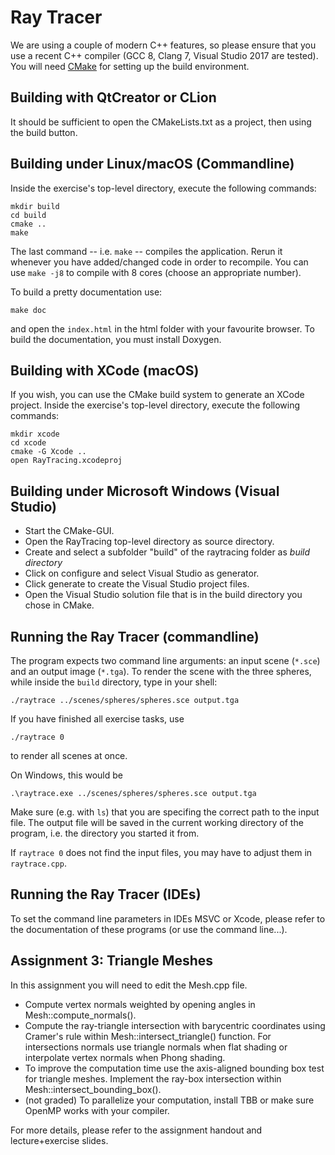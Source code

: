 Ray Tracer
==========

We are using a couple of modern C++ features, so please ensure that you use a recent C++ compiler (GCC 8, Clang 7, Visual Studio 2017 are tested).
You will need [CMake](https://www.cmake.org) for setting up the build environment.


Building with QtCreator or CLion
--------------------------------

It should be sufficient to open the CMakeLists.txt as a project, then using the
build button.

Building under Linux/macOS (Commandline)
----------------------------------------

Inside the exercise's top-level directory, execute the following commands:

    mkdir build
    cd build
    cmake ..
    make

The last command -- i.e. `make` -- compiles the application. Rerun it whenever you have added/changed code in order to recompile.
You can use `make -j8` to compile with 8 cores (choose an appropriate number).

To build a pretty documentation use:

    make doc

and open the `index.html` in the html folder with your favourite browser. To build the documentation, you must install Doxygen.


Building with XCode (macOS)
---------------------------

If you wish, you can use the CMake build system to generate an XCode project.
Inside the exercise's top-level directory, execute the following commands:

    mkdir xcode
    cd xcode
    cmake -G Xcode ..
    open RayTracing.xcodeproj


Building under Microsoft Windows (Visual Studio)
------------------------------------------------

* Start the CMake-GUI.
* Open the RayTracing top-level directory as source directory.
* Create and select a subfolder "build" of the raytracing folder as *build directory*
* Click on configure and select Visual Studio as generator.
* Click generate to create the Visual Studio project files.
* Open the Visual Studio solution file that is in the build directory you chose in CMake.


Running the Ray Tracer (commandline)
-------------------------------------

The program expects two command line arguments: an input scene (`*.sce`) and an output image (`*.tga`). To render the scene with the three spheres, while inside the `build` directory, type in your shell:

    ./raytrace ../scenes/spheres/spheres.sce output.tga

If you have finished all exercise tasks, use

    ./raytrace 0

to render all scenes at once.

On Windows, this would be

    .\raytrace.exe ../scenes/spheres/spheres.sce output.tga


Make sure (e.g. with `ls`) that you are specifing the correct path to the input file.
The output file will be saved in the current working directory of the program, i.e. the directory you started it from.

If `raytrace 0` does not find the input files, you may have to adjust them in `raytrace.cpp`.


Running the Ray Tracer (IDEs)
-------------------------------------

To set the command line parameters in IDEs MSVC or Xcode, please refer to the documentation of these programs (or use the command line...).


Assignment 3: Triangle Meshes
-----------------------------
In this assignment you will need to edit the Mesh.cpp file.

- Compute vertex normals weighted by opening angles in Mesh::compute_normals().
- Compute the ray-triangle intersection with barycentric coordinates using Cramer's rule within Mesh::intersect_triangle() function. For intersections normals use triangle normals when flat shading or interpolate vertex normals when Phong shading.
- To improve the computation time use the axis-aligned bounding box test for triangle meshes. Implement the ray-box intersection within Mesh::intersect_bounding_box().
- (not graded) To parallelize your computation, install TBB or make sure OpenMP works with your compiler.

For more details, please refer to the assignment handout and lecture+exercise slides.


